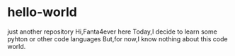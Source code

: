 # hello-world
just another repository
Hi,Fanta4ever here
Today,I decide to learn some pyhton or other code languages
But,for now,I know nothing about this code world.

